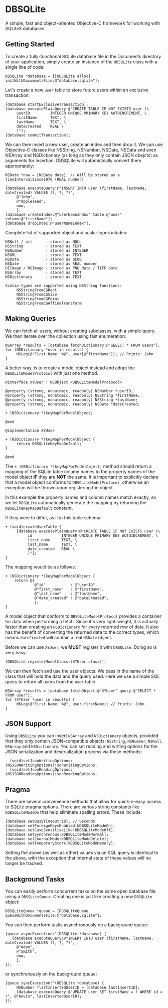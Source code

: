 DBSQLite
========

A simple, fast and object-oriented Objective-C framework for working with SQLite3 databases.

## Getting Started

To create a fully-functional SQLite database file in the Documents directory of your application, simply create an instance of the <code>DBSQLite</code> class with a single line of code:
```objc
DBSQLite *database = [[DBSQLite alloc] initWithDocumentsFile:@"database.sqlite"];
```

Let's create a new <code>user</code> table to store future users within an exclusive transaction:
```objc
[database startExclusiveTransaction];
[database executePlainQuery:@"CREATE TABLE IF NOT EXISTS user (\
     userID         INTEGER UNIQUE PRIMARY KEY AUTOINCREMENT, \
     firstName      TEXT, \
     lastName       TEXT, \
     dateCreated    REAL \
     )"];
[database commitTransaction];
```

We can then insert a new user, create an index and then drop it. We can use Objective-C classes like NSString, NSNumber, NSDate, NSData and even NSArray and NSDictionary (as long as they only contain JSON obejcts) as arguments for insertion. DBSQLite will automatically convert them appropriately:

```objc
NSDate *now = [NSDate date]; // Will be stored as a timeIntervalSince1970 (REAL number)
 
[database executeQuery:@"INSERT INTO user (firstName, lastName, dateCreated) VALUES (?, ?, ?)",
     @"John",
     @"Appleseed",
     now, 
     ];
[database createIndex:@"userNameIndex" table:@"user" column:@"firstName"];
[database dropIndex:@"userNameIndex"];
```

Complete list of supported object and scalar types inludes:

```objc
NSNull / nil      - stored as NULL
NSString          - stored as TEXT
NSNumber          - stored as INTEGER
NSURL             - stored as TEXT
NSData            - stored as BLOB
NSDate            - stored as REAL number
UIImage / NSImage - stored as PNG data / TIFF data
NSArray           - stored as TEXT
NSDictionary      - stored as TEXT

Scalar-types are supported using NSString functions:
     NSStringFromCGRect
     NSStringFromCGSize
     NSStringFromCGPoint
     NSStringFromCGAffineTransform
```

## Making Queries

We can fetch all users, without creating subclasses, with a simple query. We then iterate over the collection using fast enumeration:

```objc
NSArray *results = [database fetchDictionary:@"SELECT * FROM users"];
for (NSDictionary *user in results) {
     NSLog(@"First Name: %@", user[@"firstName"]); // Prints: John
}
```

A better way, is to create a model object instead and adopt the <code>DBSQLiteModelProtocol</code> with just one method.

```objc
@interface XYUser : NSObject <DBSQLiteModelProtocol>

@property (strong, nonatomic, readonly) NSNumber *userID;
@property (strong, nonatomic, readonly) NSString *firstName;
@property (strong, nonatomic, readonly) NSString *lastName;
@property (strong, nonatomic, readonly) NSDate *dateCreated;

+ (NSDictionary *)keyMapForModelObject;

@end

@implementation XYUser

+ (NSDictionary *)keyMapForModelObject {
     return DBSQLiteKeyMapDefault;
}

@end
```

The <code>+ (NSDictionary *)keyMapForModelObject;</code> method should return a mapping of the SQLite table column names to the property names of the model object __IF__ they are __NOT__ the same. It is important to explicitly declare that a model object conforms to <code>DBSQLiteModelProtocol</code>, otherwise an exception will be thrown upon registering the object. 

In this example the property names and column names match exactly, so we let <code>DBSQLite</code> automatically generate the mapping by returning the <code>DBSQLiteKeyMapDefault</code> constant. 

If they were to differ, as it in this table schema:

```objc
+ (void)createUserTable {
     [database executePlainQuery:@"CREATE TABLE IF NOT EXISTS user (\
          id             INTEGER UNIQUE PRIMARY KEY AUTOINCREMENT, \
          first_name     TEXT, \
          last_name      TEXT, \
          date_created   REAL \
          )"];
}
```

The mapping would be as follows:

```objc
+ (NSDictionary *)keyMapForModelObject {
    return @{
             @"id"           : @"userID",
             @"first_name"   : @"firstName",
             @"last_name"    : @"lastName",
             @"date_created" : @"dateCreated",
             };
}
```

A model object that conform to <code>DBSQLiteModelProtocol</code> provides a container for data when performing a fetch. Since it's very light-weight, it is actually faster than creating an <code>NSDictionary</code> for every returned row of data. It also has the benefit of converting the returned data to the correct types, which means <code>dateCreated</code> will contain a real <code>NSDate</code> object.

Before we can use <code>XYUser</code>, we **MUST** register it with <code>DBSQLite</code>. Doing so is very easy:
```objc
[DBSQLite registerModelClass:[XYUser class]];
```

We can then fetch and use the user objects. We pass in the name of the class that will hold the data and the query used. Here we use a simple SQL query to return all users from the <code>user</code> table.

```objc
NSArray *results = [database fetchObject:@"XYUser" query:@"SELECT * FROM user"];
for (XYUser *user in results) {
     NSLog(@"First Name: %@", user.firstName); // Prints: John
}
```

## JSON Support
Using <code>DBSQLite</code> you can insert <code>NSArray</code> and <code>NSDictionary</code> objects, provided that they only contain JSON-compatible objects: <code>NSString</code>, <code>NSNumber</code>, <code>NSNull</code>, <code>NSArray</code> and <code>NSDictionary</code>. You can set reading and writing options for the JSON serialization and deserialization process via these methods:

```objc
- (void)setJsonWritingOptions:(NSJSONWritingOptions)jsonWritingOptions;
- (void)setJsonReadingOptions:(NSJSONReadingOptions)jsonReadingOptions;
```

## Pragma
There are several convenience methods that allow for quick-n-easy access to SQLite pragma options. There are various string constants like <code>kDBSQLiteModeOn</code> that help eliminate spelling errors. These include:
```objc
[database setBusyTimeout:10]; // Seconds
[database setForeignKeysEnabled:kDBSQLiteModeOn];
[database setCaseSensitiveLike:kDBSQLiteModeOff];
[database setSynchronous:kDBSQLiteModeNormal];
[database setJournalMode:kDBSQLiteModeDelete];
[database setTemporaryStore:kDBSQLiteModeMemory];
```

Setting the above (as well as other) values via an SQL query is identical to the above, with the exception that internal state of these values will no longer be tracked.

## Background Tasks
You can easily perform concurrent tasks on the same open database file using a <code>DBSQLiteQueue</code>. Creating one is just like creating a new <code>DBSQLite</code> object:

```objc
DBSQLiteQueue *queue = [DBSQLiteQueue queueWithDocumentsFile:@"database.sqlite"];
```

You can then perform tasks asynchronously on a background queue:
```objc
[queue asyncExecution:^(DBSQLite *database) {
   [database executeQuery:@"INSERT INTO user (firstName, lastName, dateCreated) VALUES (?, ?, ?)",
     @"Adam",
     @"Smith",
     now, 
     ];
}];
```
or synchronously on the background queue:
```objc
[queue syncExecution:^(DBSQLite *database) {
     NSNumber *lastInsertedUserID = [database lastInsertID];
     [database executeQuery:@"UPDATE user SET firstName = ? WHERE id = ?", @"Kevin", lastInsertedUserID];
}];
```
